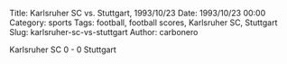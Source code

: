 Title: Karlsruher SC vs. Stuttgart, 1993/10/23
Date: 1993/10/23 00:00
Category: sports
Tags: football, football scores, Karlsruher SC, Stuttgart
Slug: karlsruher-sc-vs-stuttgart
Author: carbonero


Karlsruher SC 0 - 0 Stuttgart
